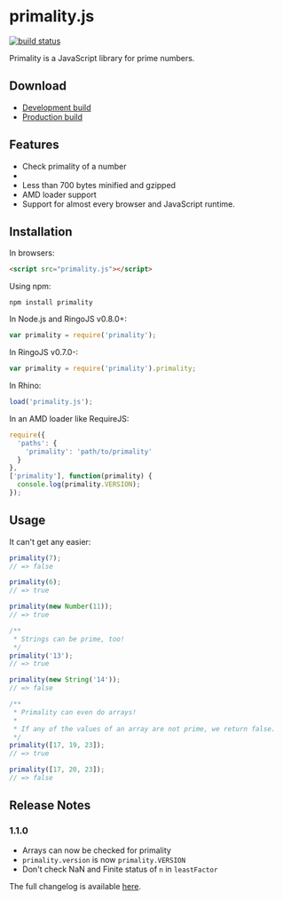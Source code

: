 # primality.js
[![build status](https://secure.travis-ci.org/KenanY/primality.png)](http://travis-ci.org/KenanY/primality)

Primality is a JavaScript library for prime numbers.

## Download

 * [Development build](https://raw.github.com/KenanY/primality/1.1.0/primality.js)
 * [Production build](https://raw.github.com/KenanY/primality/1.1.0/primality.min.js)

## Features

  - Check primality of a number
  -
  - Less than 700 bytes minified and gzipped
  - AMD loader support
  - Support for almost every browser and JavaScript runtime.

## Installation

In browsers:

``` html
<script src="primality.js"></script>
```

Using npm:

```
npm install primality
```

In Node.js and RingoJS v0.8.0+:

``` javascript
var primality = require('primality');
```

In RingoJS v0.7.0-:

``` javascript
var primality = require('primality').primality;
```

In Rhino:

``` javascript
load('primality.js');
```

In an AMD loader like RequireJS:

``` javascript
require({
  'paths': {
    'primality': 'path/to/primality'
  }
},
['primality'], function(primality) {
  console.log(primality.VERSION);
});
```

## Usage

It can't get any easier:

``` javascript
primality(7);
// => false

primality(6);
// => true

primality(new Number(11));
// => true

/**
 * Strings can be prime, too!
 */
primality('13');
// => true

primality(new String('14'));
// => false

/**
 * Primality can even do arrays!
 *
 * If any of the values of an array are not prime, we return false.
 */
primality([17, 19, 23]);
// => true

primality([17, 20, 23]);
// => false
```

## Release Notes

### 1.1.0

  - Arrays can now be checked for primality
  - `primality.version` is now `primality.VERSION`
  - Don't check NaN and Finite status of `n` in `leastFactor`

The full changelog is available [here](https://github.com/KenanY/primality/wiki/Changelog).